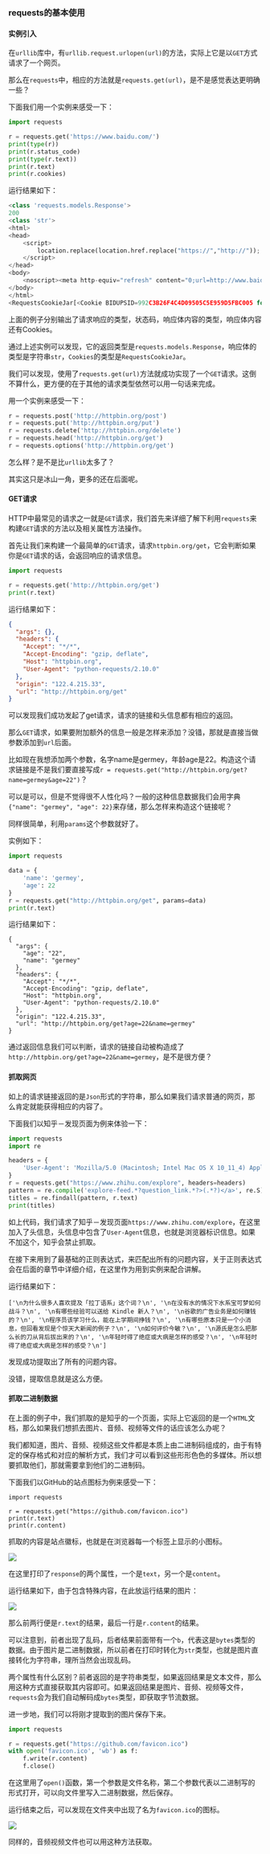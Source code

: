### requests的基本使用

#### 实例引入

在`urllib`库中，有`urllib.request.urlopen(url)`的方法，实际上它是以`GET`方式请求了一个网页。

那么在`requests`中，相应的方法就是`requests.get(url)`，是不是感觉表达更明确一些？

下面我们用一个实例来感受一下：

```python
import requests

r = requests.get('https://www.baidu.com/')
print(type(r))
print(r.status_code)
print(type(r.text))
print(r.text)
print(r.cookies)
```

运行结果如下：

```python
<class 'requests.models.Response'>
200
<class 'str'>
<html>
<head>
	<script>
		location.replace(location.href.replace("https://","http://"));
	</script>
</head>
<body>
	<noscript><meta http-equiv="refresh" content="0;url=http://www.baidu.com/"></noscript>
</body>
</html>
<RequestsCookieJar[<Cookie BIDUPSID=992C3B26F4C4D09505C5E959D5FBC005 for .baidu.com/>, <Cookie PSTM=1472227535 for .baidu.com/>, <Cookie __bsi=15304754498609545148_00_40_N_N_2_0303_C02F_N_N_N_0 for .www.baidu.com/>, <Cookie BD_NOT_HTTPS=1 for www.baidu.com/>]>

```
上面的例子分别输出了请求响应的类型，状态码，响应体内容的类型，响应体内容还有Cookies。

通过上述实例可以发现，它的返回类型是`requests.models.Response`，响应体的类型是字符串`str`，`Cookies`的类型是`RequestsCookieJar`。

我们可以发现，使用了`requests.get(url)`方法就成功实现了一个`GET`请求。这倒不算什么，更方便的在于其他的请求类型依然可以用一句话来完成。

用一个实例来感受一下：

```python
r = requests.post('http://httpbin.org/post')
r = requests.put('http://httpbin.org/put')
r = requests.delete('http://httpbin.org/delete')
r = requests.head('http://httpbin.org/get')
r = requests.options('http://httpbin.org/get')
```

怎么样？是不是比`urllib`太多了？

其实这只是冰山一角，更多的还在后面呢。

#### GET请求

HTTP中最常见的请求之一就是`GET`请求，我们首先来详细了解下利用`requests`来构建`GET`请求的方法以及相关属性方法操作。

首先让我们来构建一个最简单的`GET`请求，请求`httpbin.org/get`，它会判断如果你是`GET`请求的话，会返回响应的请求信息。

```python
import requests

r = requests.get('http://httpbin.org/get')
print(r.text)
```

运行结果如下：

```json
{
  "args": {}, 
  "headers": {
    "Accept": "*/*", 
    "Accept-Encoding": "gzip, deflate", 
    "Host": "httpbin.org", 
    "User-Agent": "python-requests/2.10.0"
  }, 
  "origin": "122.4.215.33", 
  "url": "http://httpbin.org/get"
}
```

可以发现我们成功发起了get请求，请求的链接和头信息都有相应的返回。

那么`GET`请求，如果要附加额外的信息一般是怎样来添加？没错，那就是直接当做参数添加到`url`后面。

比如现在我想添加两个参数，名字name是germey，年龄age是22。构造这个请求链接是不是我们要直接写成`r = requests.get("http://httpbin.org/get?name=germey&age=22")`？

可以是可以，但是不觉得很不人性化吗？一般的这种信息数据我们会用字典`{"name": "germey", "age": 22}`来存储，那么怎样来构造这个链接呢？

同样很简单，利用`params`这个参数就好了。

实例如下：

```python
import requests

data = {
    'name': 'germey',
    'age': 22
}
r = requests.get("http://httpbin.org/get", params=data)
print(r.text)
```

运行结果如下：

```
{
  "args": {
    "age": "22", 
    "name": "germey"
  }, 
  "headers": {
    "Accept": "*/*", 
    "Accept-Encoding": "gzip, deflate", 
    "Host": "httpbin.org", 
    "User-Agent": "python-requests/2.10.0"
  }, 
  "origin": "122.4.215.33", 
  "url": "http://httpbin.org/get?age=22&name=germey"
}

```

通过返回信息我们可以判断，请求的链接自动被构造成了`http://httpbin.org/get?age=22&name=germey`，是不是很方便？

#### 抓取网页

如上的请求链接返回的是`Json`形式的字符串，那么如果我们请求普通的网页，那么肯定就能获得相应的内容了。

下面我们以知乎－发现页面为例来体验一下：

```python
import requests
import re

headers = {
    'User-Agent': 'Mozilla/5.0 (Macintosh; Intel Mac OS X 10_11_4) AppleWebKit/537.36 (KHTML, like Gecko) Chrome/52.0.2743.116 Safari/537.36'
}
r = requests.get("https://www.zhihu.com/explore", headers=headers)
pattern = re.compile('explore-feed.*?question_link.*?>(.*?)</a>', re.S)
titles = re.findall(pattern, r.text)
print(titles)
```

如上代码，我们请求了知乎－发现页面`https://www.zhihu.com/explore`，在这里加入了头信息，头信息中包含了`User-Agent`信息，也就是浏览器标识信息。如果不加这个，知乎会禁止抓取。

在接下来用到了最基础的正则表达式，来匹配出所有的问题内容，关于正则表达式会在后面的章节中详细介绍，在这里作为用到实例来配合讲解。

运行结果如下：

```
['\n为什么很多人喜欢提及「拉丁语系」这个词？\n', '\n在没有水的情况下水系宝可梦如何战斗？\n', '\n有哪些经验可以送给 Kindle 新人？\n', '\n谷歌的广告业务是如何赚钱的？\n', '\n程序员该学习什么，能在上学期间挣钱？\n', '\n有哪些原本只是一个小消息，但回看发现是个惊天大新闻的例子？\n', '\n如何评价今敏？\n', '\n源氏是怎么把那么长的刀从背后拔出来的？\n', '\n年轻时得了绝症或大病是怎样的感受？\n', '\n年轻时得了绝症或大病是怎样的感受？\n']

```

发现成功提取出了所有的问题内容。

没错，提取信息就是这么方便。

#### 抓取二进制数据

在上面的例子中，我们抓取的是知乎的一个页面，实际上它返回的是一个`HTML`文档，那么如果我们想抓去图片、音频、视频等文件的话应该怎么办呢？

我们都知道，图片、音频、视频这些文件都是本质上由二进制码组成的，由于有特定的保存格式和对应的解析方式，我们才可以看到这些形形色色的多媒体。所以想要抓取他们，那就需要拿到他们的二进制码。

下面我们以GitHub的站点图标为例来感受一下：

```
import requests

r = requests.get("https://github.com/favicon.ico")
print(r.text)
print(r.content)
```

抓取的内容是站点徽标，也就是在浏览器每一个标签上显示的小图标。

![](/assets/3-2-1.png)

在这里打印了`response`的两个属性，一个是`text`，另一个是`content`。

运行结果如下，由于包含特殊内容，在此放运行结果的图片：

![](/assets/3-2-2.png)

那么前两行便是`r.text`的结果，最后一行是`r.content`的结果。

可以注意到，前者出现了乱码，后者结果前面带有一个`b`，代表这是`bytes`类型的数据。由于图片是二进制数据，所以前者在打印时转化为`str`类型，也就是图片直接转化为字符串，理所当然会出现乱码。

两个属性有什么区别？前者返回的是字符串类型，如果返回结果是文本文件，那么用这种方式直接获取其内容即可。如果返回结果是图片、音频、视频等文件，`requests`会为我们自动解码成`bytes`类型，即获取字节流数据。

进一步地，我们可以将刚才提取到的图片保存下来。

```python
import requests

r = requests.get("https://github.com/favicon.ico")
with open('favicon.ico', 'wb') as f:
    f.write(r.content)
    f.close()
```

在这里用了`open()`函数，第一个参数是文件名称，第二个参数代表以二进制写的形式打开，可以向文件里写入二进制数据，然后保存。

运行结束之后，可以发现在文件夹中出现了名为`favicon.ico`的图标。

![](/assets/3-2-3.ico)

同样的，音频视频文件也可以用这种方法获取。










